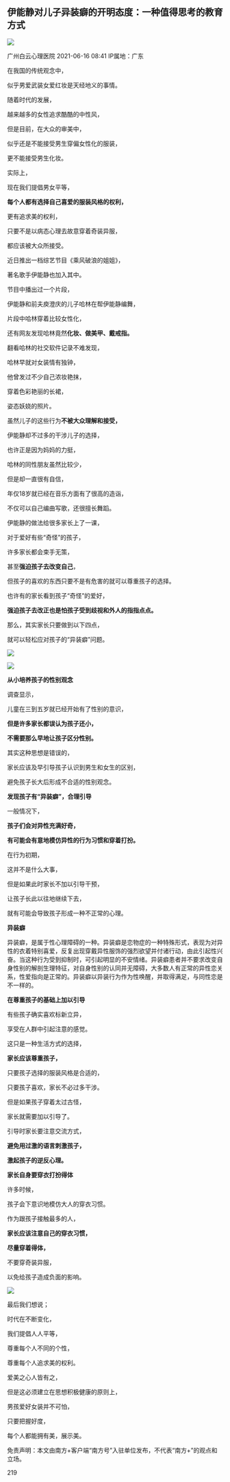 ## 伊能静对儿子异装癖的开明态度：一种值得思考的教育方式

![](https://static.nfapp.southcn.com/app/202011/06/ccdcbcaf-293b-41fe-b240-a4e45522dcb3.png)

广州白云心理医院
2021-06-16 08:41 IP属地：广东

在我国的传统观念中，

似乎男爱武装女爱红妆是天经地义的事情。

随着时代的发展，

越来越多的女性追求酷酷的中性风，

但是目前，在大众的审美中，

似乎还是不能接受男生穿偏女性化的服装，

更不能接受男生化妆。

实际上，

现在我们提倡男女平等，

**每个人都有选择自己喜爱的服装风格的权利，**

更有追求美的权利，

只要不是以病态心理去故意穿着奇装异服，

都应该被大众所接受。

近日推出一档综艺节目《乘风破浪的姐姐》，

著名歌手伊能静也加入其中。

节目中播出过一个片段，

伊能静和前夫庾澄庆的儿子哈林在帮伊能静编舞，

片段中哈林穿着比较女性化，

还有网友发现哈林竟然**化妆、做美甲、戴戒指。**

翻看哈林的社交软件记录不难发现，

哈林早就对女装情有独钟，

他曾发过不少自己浓妆艳抹，

穿着色彩艳丽的长裙，

姿态妖娆的照片。

虽然儿子的这些行为**不被大众理解和接受，**

伊能静却不过多的干涉儿子的选择，

也许正是因为妈妈的力挺，

哈林的同性朋友虽然比较少，

但是却一直很有自信，

年仅18岁就已经在音乐方面有了很高的造诣，

不仅可以自己编曲写歌，还很擅长舞蹈。

伊能静的做法给很多家长上了一课，

对于爱好有些“奇怪”的孩子，

许多家长都会束手无策，

甚至**强迫孩子去改变自己**，

但孩子的喜欢的东西只要不是有危害的就可以尊重孩子的选择。

也许有的家长看到孩子“奇怪”的爱好，

**强迫孩子去改正也是怕孩子受到歧视和外人的指指点点。**

那么，其实家长只要做到以下四点，

就可以轻松应对孩子的“异装癖”问题。

![](https://static.nfapp.southcn.com/apptpl/img/poster.png)

![](https://static.nfapp.southcn.com/apptpl/img/poster.png)

**从小培养孩子的性别观念**

调查显示，

儿童在三到五岁就已经开始有了性别的意识，

**但是许多家长都误认为孩子还小，**

**不需要那么早地让孩子区分性别。**

其实这种思想是错误的，

家长应该及早引导孩子认识到男生和女生的区别，

避免孩子长大后形成不合适的性别观念。

**发现孩子有“异装癖”，合理引导**

一般情况下，

**孩子们会对异性充满好奇，**

**有可能会有意地模仿异性的行为习惯和穿着打扮。**

在行为初期，

这并不是什么大事，

但是如果此时家长不加以引导干预，

让孩子长此以往地继续下去，

就有可能会导致孩子形成一种不正常的心理。

**异装癖**

异装癖，是属于性心理障碍的一种。异装癖是恋物症的一种特殊形式，表现为对异性的衣着特别喜爱，反复出现穿戴异性服饰的强烈欲望并付诸行动，由此引起性兴奋。当这种行为受到抑制时，可引起明显的不安情绪。异装癖患者并不要求改变自身性别的解剖生理特征，对自身性别的认同并无障碍，大多数人有正常的异性恋关系，性爱指向是正常的。异装癖以异装行为作为性唤醒，并取得满足，与同性恋是不一样的。

**在尊重孩子的基础上加以引导**

有些孩子确实喜欢标新立异，

享受在人群中引起注意的感觉。

这只是一种生活方式的选择，

**家长应该尊重孩子，**

只要孩子选择的服装风格是合适的，

只要孩子喜欢，家长不必过多干涉。

但是如果孩子穿着太过古怪，

家长就需要加以引导了。

引导时家长要注意交流方式，

**避免用过激的语言刺激孩子，**

**激起孩子的逆反心理。**

**家长自身要穿衣打扮得体**

许多时候，

孩子会下意识地模仿大人的穿衣习惯。

作为跟孩子接触最多的人，

**家长应该注意自己的穿衣习惯，**

**尽量穿着得体，**

不要穿奇装异服，

以免给孩子造成负面的影响。

![](https://static.nfapp.southcn.com/apptpl/img/poster.png)

最后我们想说；

时代在不断变化，

我们提倡人人平等，

尊重每个人不同的个性，

尊重每个人追求美的权利。

爱美之心人皆有之，

但是这必须建立在思想积极健康的原则上，

男孩爱好女装并不可怕，

只要把握好度，

每个人都能拥有美，展示美。

免责声明：本文由南方+客户端“南方号”入驻单位发布，不代表“南方+”的观点和立场。

219
